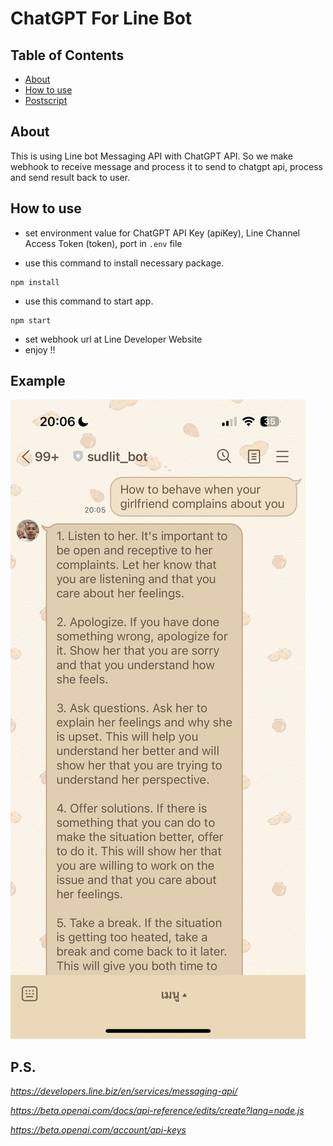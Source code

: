# ChatGPT For Line Bot

## Table of Contents

- [About](#About)
- [How to use](#How-to-use)
- [Postscript](#P.S.)

## About

This is using Line bot Messaging API with ChatGPT API. So we make webhook to receive message and process it to send to chatgpt api, process and send result back to user.

## How to use

- set environment value for ChatGPT API Key (apiKey), Line Channel Access Token (token), port in `.env` file 

- use this command to install necessary package.
```
npm install
```

- use this command to start app.
```
npm start
```
- set webhook url at Line Developer Website 
- enjoy !!

## Example

![example](./img/example.jpg)

## P.S.

*https://developers.line.biz/en/services/messaging-api/*

*https://beta.openai.com/docs/api-reference/edits/create?lang=node.js*

*https://beta.openai.com/account/api-keys*

